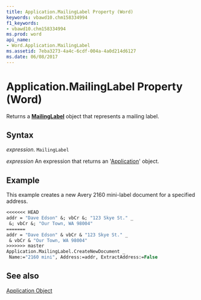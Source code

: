 ```yaml
---
title: Application.MailingLabel Property (Word)
keywords: vbawd10.chm158334994
f1_keywords:
- vbawd10.chm158334994
ms.prod: word
api_name:
- Word.Application.MailingLabel
ms.assetid: 7eba3273-4a4c-6cdf-004a-4a0d214d6127
ms.date: 06/08/2017
---
```



# Application.MailingLabel Property (Word)

Returns a  **[MailingLabel](Word.MailingLabel.md)** object that represents a mailing label.


## Syntax

 _expression_. `MailingLabel`

 _expression_ An expression that returns an '[Application](Word.Application.md)' object.


## Example

This example creates a new Avery 2160 mini-label document for a specified address.


```vb
<<<<<<< HEAD
addr = "Dave Edson" &; vbCr &; "123 Skye St." _ 
 &; vbCr &; "Our Town, WA 98004" 
=======
addr = "Dave Edson" & vbCr & "123 Skye St." _ 
 & vbCr & "Our Town, WA 98004" 
>>>>>>> master
Application.MailingLabel.CreateNewDocument _ 
 Name:="2160 mini", Address:=addr, ExtractAddress:=False
```


## See also


[Application Object](Word.Application.md)

